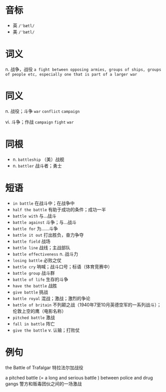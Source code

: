 # 音标

- 英 `/'bætl/`
- 美 `/'bætl/`

# 词义

n. 战争，战役
`a fight between opposing armies, groups of ships, groups of people etc, especially one that is part of a larger war`

# 同义

n. 战役；斗争
`war` `conflict` `campaign`

vi. 斗争；作战
`campaign` `fight` `war`

# 同根

- n. `battleship` （美）战舰
- n. `battler` 战斗者；勇士

# 短语

- `in battle` 在战斗中；在战争中
- `half the battle` 有助于成功的条件；成功一半
- `battle with` 与…战斗
- `battle against` 斗争；与…战斗
- `battle for` 为……斗争
- `battle it out` 打出胜负，奋力争夺
- `battle field` 战场
- `battle line` 战线；主战部队
- `battle effectiveness` n. 战斗力
- `losing battle` 必败之仗
- `battle cry` 呐喊；战斗口号；标语（体育竞赛中）
- `battle group` 战斗群
- `battle of life` 生存的斗争
- `have the battle` 战胜
- `give battle` 挑战
- `battle royal` 混战；激战；激烈的争论
- `battle of britain` 不列颠之战（1940年7至10月英德空军的一系列战斗）；伦敦上空的鹰（电影名称）
- `pitched battle` 激战
- `fall in battle` 阵亡
- `give the battle` v. 认输；打败仗

# 例句

the Battle of Trafalgar
特拉法尔加战役

a pitched battle (=  a long and serious battle  ) between police and drug gangs
警方和贩毒团伙之间的一场激战


